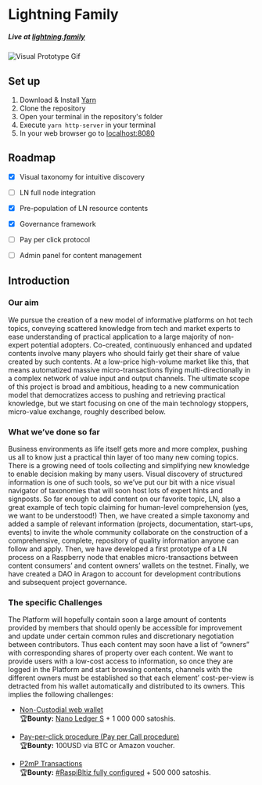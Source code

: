# Lightning Family
##### Live at [lightning.family](https://lightning.family/)
![Visual Prototype Gif](https://github.com/Lightning-Family/lightning.family/blob/master/img/giphy.gif)


## Set up
1. Download & Install [Yarn](https://yarnpkg.com/lang/en/)
2. Clone the repository
3. Open your terminal in the repository's folder
4. Execute ```yarn http-server``` in your terminal
5. In your web browser go to [localhost:8080](http://localhost:8080)

## Roadmap
- [x] Visual taxonomy for intuitive discovery

- [ ] LN full node integration

- [x] Pre-population of LN resource contents

- [x] Governance framework

- [ ] Pay per click protocol

- [ ] Admin panel for content management

## Introduction
### Our aim
We pursue the creation of a new model of informative platforms on hot tech topics, conveying scattered knowledge from tech and market experts to ease understanding of practical application to a large majority of non-expert potential adopters. Co-created, continuously enhanced and updated contents involve many players who should fairly get their share of value created by such contents. At a low-price high-volume market like this, that means automatized massive micro-transactions flying multi-directionally in a complex network of value input and output channels. The ultimate scope of this project is broad and ambitious, heading to a new  communication model that democratizes access to pushing and retrieving practical knowledge, but we start focusing on one of the main technology stoppers, micro-value exchange, roughly described below.
### What we’ve done so far
Business environments as life itself gets more and more complex, pushing us all to know just a practical thin layer of too many new coming topics. There is a growing need of tools collecting and simplifying new knowledge to enable decision making by many users. Visual discovery of structured information is one of such tools, so we’ve put our bit with a nice visual navigator of taxonomies that will soon host lots of expert hints and signposts. So far enough to add content on our favorite topic, LN, also a great example of tech topic claiming for human-level comprehension (yes, we want to be understood!)
Then, we have created a simple taxonomy and added a sample of relevant information (projects, documentation, start-ups, events) to invite the whole community collaborate on the construction of a comprehensive, complete, repository of quality information anyone can follow and apply. 
Then, we have developed a first prototype of a LN process on a Raspberry node that enables micro-transactions between content consumers’ and content owners’ wallets on the testnet.
Finally, we have created a DAO in Aragon to account for development contributions and subsequent project governance.
### The specific Challenges
The Platform will hopefully contain soon a large amount of contents provided by members that should openly be accessible for improvement and update under certain common rules and discretionary negotiation between contributors. Thus each content may soon have a list of “owners” with corresponding shares of property over each content.
We want to provide users with a low-cost access to information, so once they are logged in the Platform and start browsing contents, channels with the different owners must be established so that each element’ cost-per-view is detracted from his wallet automatically and distributed to its owners. This implies the following challenges:

-	[Non-Custodial web wallet](https://github.com/Lightning-Family/Lightning-Network-Challenges-Bounties/tree/master/Challenge%201)<br>
:trophy:**Bounty:** [Nano Ledger S](https://www.amazon.com/Ledger-Nano-criptomonedas-especialmente-compatible/dp/B01J66NF46/ref=sr_1_2?ie=UTF8&qid=1535026192&sr=8-2&keywords=nano+ledger+s) + 1 000 000 satoshis.

-	[Pay-per-click procedure (Pay per Call procedure)](https://github.com/Lightning-Family/Lightning-Network-Challenges-Bounties/tree/master/Challenge%202) <br>
:trophy:**Bounty:** 100USD via BTC or Amazon voucher.

- [P2mP Transactions](https://github.com/Lightning-Family/Lightning-Network-Challenges-Bounties/tree/master/Challenge%203)<br>
:trophy:**Bounty:** [#RaspiBltiz fully configured](https://github.com/rootzoll/raspiblitz) + 500 000 satoshis.

